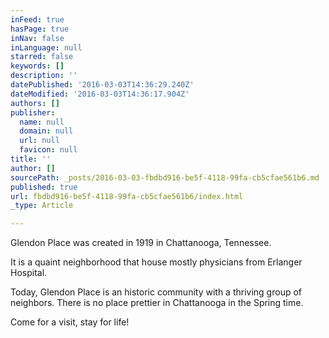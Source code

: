 ```yaml
---
inFeed: true
hasPage: true
inNav: false
inLanguage: null
starred: false
keywords: []
description: ''
datePublished: '2016-03-03T14:36:29.240Z'
dateModified: '2016-03-03T14:36:17.904Z'
authors: []
publisher:
  name: null
  domain: null
  url: null
  favicon: null
title: ''
author: []
sourcePath: _posts/2016-03-03-fbdbd916-be5f-4118-99fa-cb5cfae561b6.md
published: true
url: fbdbd916-be5f-4118-99fa-cb5cfae561b6/index.html
_type: Article

---
```

Glendon Place was created in 1919 in Chattanooga, Tennessee.

It is a quaint neighborhood that house mostly physicians from Erlanger Hospital.

Today, Glendon Place is an historic community with a thriving group of neighbors. There is no place prettier in Chattanooga in the Spring time.

Come for a visit, stay for life!